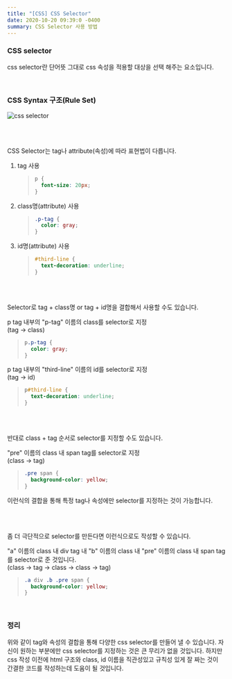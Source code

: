 ```yaml
---
title: "[CSS] CSS Selector"
date: 2020-10-20 09:39:0 -0400
summary: CSS Selector 사용 방법
---
```


### CSS selector

css selector란 단어뜻 그대로 css 속성을 적용할 대상을 선택 해주는 요소입니다.


<br>

### CSS Syntax 구조(Rule Set)

![css selector](https://www.w3schools.com/css/selector.gif)

<br>
<br>

CSS Selector는 tag나 attribute(속성)에 따라 표현법이 다릅니다.

1. tag 사용

   > ```css
   > p {
   >   font-size: 20px;
   > }
   > ```

2. class명(attribute) 사용

   > ```css
   > .p-tag {
   >   color: gray;
   > }
   > ```

3. id명(attribute) 사용

   > ```css
   > #third-line {
   >   text-decoration: underline;
   > }
   > ```
   >
   > 

<br>
<br>

Selector로 tag + class명 or tag + id명을 결합해서 사용할 수도 있습니다.

p tag 내부의 "p-tag" 이름의 class를 selector로 지정  
(tag -> class)

> ```css
> p.p-tag {
>   color: gray;
> }
> ```



p tag 내부의 "third-line" 이름의 id를 selector로 지정  
(tag -> id)

> ```css
> p#third-line {
>   text-decoration: underline;
> }
> ```
>
> 

<br>
<br>

반대로 class + tag 순서로 selector를 지정할 수도 있습니다.

"pre" 이름의 class 내 span tag를 selector로 지정  
(class -> tag)

> ```css
> .pre span {
>   background-color: yellow;
> }
> ```
>
> 

이런식의 결합을 통해 특정 tag나 속성에만 selector를 지정하는 것이 가능합니다.

<br>
<br>

좀 더 극단적으로 selector를 만든다면 이런식으로도 작성할 수 있습니다.

"a" 이름의 class 내 div tag 내 "b" 이름의 class 내 "pre" 이름의 class 내 span tag를 selector로 준 것입니다.  
(class -> tag -> class -> class -> tag)

> ```css
> .a div .b .pre span {
>   background-color: yellow;
> }
> ```
>
> 

<br>

### 정리

위와 같이 tag와 속성의 결합을 통해 다양한 css selector를 만들어 낼 수 있습니다. 자신이 원하는 부분에만 css selector를 지정하는 것은 큰 무리가 없을 것입니다. 하지만 css 작성 이전에 html 구조와 class, id 이름을 직관성있고 규칙성 있게 잘 짜는 것이 간결한 코드를 작성하는데 도움이 될 것입니다.